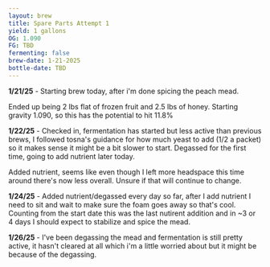 ```yaml
---
layout: brew
title: Spare Parts Attempt 1
yield: 1 gallons
OG: 1.090
FG: TBD
fermenting: false
brew-date: 1-21-2025
bottle-date: TBD
---
```


**1/21/25** - Starting brew today, after i'm done spicing the peach mead.

Ended up being 2 lbs flat of frozen fruit and 2.5 lbs of honey. Starting gravity 1.090, so this has the potential to hit 11.8%

**1/22/25** - Checked in, fermentation has started but less active than previous brews, I followed tosna's guidance for how much yeast to add (1/2 a packet) so it makes sense it might be a bit slower to start. Degassed for the first time, going to add nutrient later today.

Added nutrient, seems like even though I left more headspace this time around there's now less overall. Unsure if that will continue to change.

**1/24/25** - Added nutrient/degassed every day so far, after I add nutrient I need to sit and wait to make sure the foam goes away so that's cool. Counting from the start date this was the last nutirent addition and in ~3 or 4 days I should expect to stabilize and spice the mead.

**1/26/25** - I've been degassing the mead and fermentation is still pretty active, it hasn't cleared at all which i'm a little worried about but it might be because of the degassing.
